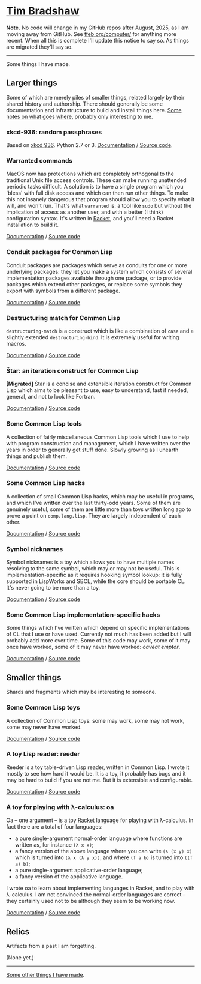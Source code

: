 # [Tim Bradshaw](https://tfeb.org/)
**Note.** No code will change in my GitHub repos after August, 2025, as I am moving away from GitHub.  See [tfeb.org/computer/](https://tfeb.org/computer/) for anything more recent.  When all this is complete I'll update this notice to say so.  As things are migrated they'll say so.

---

Some things I have made.

## Larger things
Some of which are merely piles of smaller things, related largely by their shared history and authorship.  There should generally be some documentation and infrastructure to build and install things here.  [Some notes on what goes where](what-goes-where.md), probably only interesting to me.

### xkcd-936: random passphrases
Based on [xkcd 936](https://www.xkcd.com/936/).  Python 2.7 or 3.  [Documentation](xkcd-936/) / [Source code](https://github.com/tfeb/xkcd-936).

### Warranted commands
MacOS now has protections which are completely orthogonal to the traditional Unix file access controls.  These can make running unattended periodic tasks difficult.  A solution is to have a single program which you 'bless' with full disk access and which can then run other things.  To make this not insanely dangerous that program should allow you to specify what it will, and won't run.  That's what `warranted` is: a tool like `sudo` but without the implication of access as another user, and with a better (I think) configuration syntax.  It's written in [Racket](https://racket-lang.org/), and you'll need a Racket installation to build it.

[Documentation](warranted/) / [Source code](https://github.com/tfeb/warranted)

### Conduit packages for Common Lisp
Conduit packages are packages which serve as conduits for one or more underlying packages: they let you make a system which consists of several implementation packages available through one package, or to provide packages which extend other packages, or replace some symbols they export with symbols from a different package.

[Documentation](conduit-packages/) / [Source code](https://github.com/tfeb/conduit-packages)

### Destructuring match for Common Lisp
`destructuring-match` is a construct which is like a combination of `case` and a slightly extended `destructuring-bind`.  It is extremely useful for writing macros.

[Documentation](dsm/) / [Source code](https://github.com/tfeb/dsm)

### Štar: an iteration construct for Common Lisp
**\[Migrated]** Štar is a concise and extensible iteration construct for Common Lisp which aims to be pleasant to use, easy to understand, fast if needed, general, and not to look like Fortran.

[Documentation](https://tfeb.org/fragments/documentation/star.html) / [Source code](https://tfeb.org/computer/repos.star.git)

### Some Common Lisp tools
A collection of fairly miscellaneous Common Lisp tools which I use to help with program construction and management, which I have written over the years in order to generally get stuff done.  Slowly growing as I unearth things and publish them.

[Documentation](tfeb-lisp-tools/) / [Source code](https://github.com/tfeb/tfeb-lisp-tools)

### Some Common Lisp hacks
A collection of small Common Lisp hacks, which may be useful in programs, and which I've written over the last thirty-odd years.  Some of them are genuinely useful, some of them are little more than toys written long ago to prove a point on `comp.lang.lisp`.  They are largely independent of each other.

[Documentation](tfeb-lisp-hax/) / [Source code](https://github.com/tfeb/tfeb-lisp-hax)

### Symbol nicknames
Symbol nicknames is a toy which allows you to have multiple names resolving to the same symbol, which may or may not be useful.  This is implementation-specific as it requires hooking symbol lookup: it is fully supported in LispWorks and SBCL, while the core should be portable CL.  It's never going to be more than a toy.

[Documentation](symbol-nicknames/) / [Source code](https://github.com/tfeb/symbol-nicknames)

### Some Common Lisp implementation-specific hacks
Some things which I've written which depend on specific implementations of CL that I use or have used.  Currently not much has been added but I will probably add more over time.  Some of this code may work, some of it may once have worked, some of it may never have worked: *caveat emptor*.

[Documentation](tfeb-lisp-implementation-hax/) / [Source code](https://github.com/tfeb/tfeb-lisp-implementation-hax)

## Smaller things
Shards and fragments which may be interesting to someone.

### Some Common Lisp toys
A collection of Common Lisp toys: some may work, some may not work, some may never have worked.

[Documentation](tfeb-lisp-toys/) / [Source code](https://github.com/tfeb/tfeb-lisp-toys)

### A toy Lisp reader: reeder
Reeder is a toy table-driven Lisp reader, written in Common Lisp.  I wrote it mostly to see how hard it would be.  It is a toy, it probably has bugs and it may be hard to build if you are not me.  But it is extensible and configurable.

[Documentation](reeder/) / [Source code](https://github.com/tfeb/reeder)

### A toy for playing with λ-calculus: oa
Oa – one argument – is a toy [Racket](https://racket-lang.org/) language for playing with  λ-calculus.  In fact there are a total of four languages:

- a pure single-argument normal-order language where functions are written as, for instance `(λ x x)`;
- a fancy version of the above language where you can write `(λ (x y) x)` which is turned into `(λ x (λ y x))`, and where `(f a b)` is turned into `((f a) b)`;
- a pure single-argument applicative-order language;
- a fancy version of the applicative language.

I wrote oa to learn about implementing languages in Racket, and to play with λ-calculus.  I am not convinced the normal-order languages are correct – they certainly used not to be although they seem to be working now.

[Documentation](oa/) / [Source code](https://github.com/tfeb/oa)

## Relics
Artifacts from a past I am forgetting.

(None yet.)

---

[Some other things I have made](https://www.tfeb.org/).
